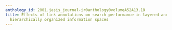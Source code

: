```yaml
---
anthology_id: 2001.jasis_journal-ir0anthology0volumeA52A13.18
title: Effects of link annotations on search performance in layered and unlayered
  hierarchically organized information spaces
---
```

